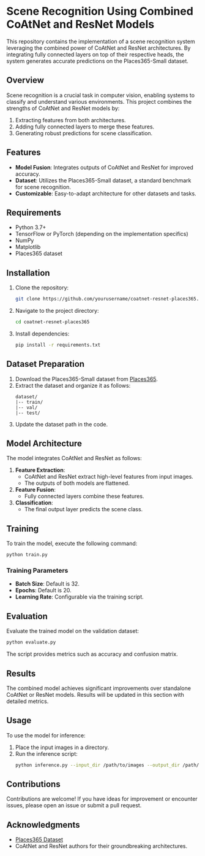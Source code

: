 # Scene Recognition Using Combined CoAtNet and ResNet Models

This repository contains the implementation of a scene recognition system leveraging the combined power of CoAtNet and ResNet architectures. By integrating fully connected layers on top of their respective heads, the system generates accurate predictions on the Places365-Small dataset.

## Overview

Scene recognition is a crucial task in computer vision, enabling systems to classify and understand various environments. This project combines the strengths of CoAtNet and ResNet models by:

1. Extracting features from both architectures.
2. Adding fully connected layers to merge these features.
3. Generating robust predictions for scene classification.

## Features

- **Model Fusion**: Integrates outputs of CoAtNet and ResNet for improved accuracy.
- **Dataset**: Utilizes the Places365-Small dataset, a standard benchmark for scene recognition.
- **Customizable**: Easy-to-adapt architecture for other datasets and tasks.

## Requirements

- Python 3.7+
- TensorFlow or PyTorch (depending on the implementation specifics)
- NumPy
- Matplotlib
- Places365 dataset

## Installation

1. Clone the repository:
   ```bash
   git clone https://github.com/yourusername/coatnet-resnet-places365.git
   ```

2. Navigate to the project directory:
   ```bash
   cd coatnet-resnet-places365
   ```

3. Install dependencies:
   ```bash
   pip install -r requirements.txt
   ```

## Dataset Preparation

1. Download the Places365-Small dataset from [Places365](http://places2.csail.mit.edu/download.html).
2. Extract the dataset and organize it as follows:
   ```
   dataset/
   |-- train/
   |-- val/
   |-- test/
   ```
3. Update the dataset path in the code.

## Model Architecture

The model integrates CoAtNet and ResNet as follows:

1. **Feature Extraction**:
   - CoAtNet and ResNet extract high-level features from input images.
   - The outputs of both models are flattened.
2. **Feature Fusion**:
   - Fully connected layers combine these features.
3. **Classification**:
   - The final output layer predicts the scene class.

## Training

To train the model, execute the following command:

```bash
python train.py
```

### Training Parameters

- **Batch Size**: Default is 32.
- **Epochs**: Default is 20.
- **Learning Rate**: Configurable via the training script.

## Evaluation

Evaluate the trained model on the validation dataset:

```bash
python evaluate.py
```

The script provides metrics such as accuracy and confusion matrix.

## Results

The combined model achieves significant improvements over standalone CoAtNet or ResNet models. Results will be updated in this section with detailed metrics.

## Usage

To use the model for inference:

1. Place the input images in a directory.
2. Run the inference script:
   ```bash
   python inference.py --input_dir /path/to/images --output_dir /path/to/results
   ```

## Contributions

Contributions are welcome! If you have ideas for improvement or encounter issues, please open an issue or submit a pull request.


## Acknowledgments

- [Places365 Dataset](http://places2.csail.mit.edu/download.html)
- CoAtNet and ResNet authors for their groundbreaking architectures.



